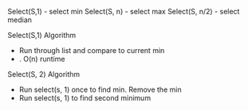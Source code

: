 
Select(S,1) - select min
Select(S, n) - select max
Select(S, n/2) - select median

Select(S,1) Algorithm
- Run through list and compare to current min 
- . O(n) runtime

Select(S, 2) Algorithm 
- Run select(s, 1) once to find min. Remove the min
- Run select(s, 1) to find second minimum